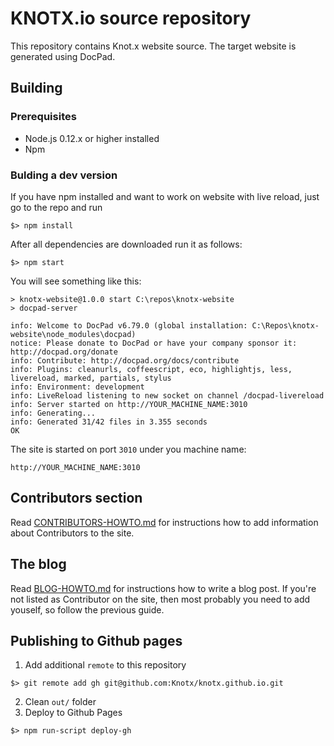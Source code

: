 # KNOTX.io source repository

This repository contains Knot.x website source. The target website is generated using DocPad.

## Building
### Prerequisites

- Node.js 0.12.x or higher installed
- Npm

### Bulding a dev version

If you have npm installed and want to work on website with live reload, just go to the repo and run
```
$> npm install
```
After all dependencies are downloaded run it as follows:
```
$> npm start
```
You will see something like this:
```
> knotx-website@1.0.0 start C:\repos\knotx-website
> docpad-server

info: Welcome to DocPad v6.79.0 (global installation: C:\Repos\knotx-website\node_modules\docpad)
notice: Please donate to DocPad or have your company sponsor it: http://docpad.org/donate
info: Contribute: http://docpad.org/docs/contribute
info: Plugins: cleanurls, coffeescript, eco, highlightjs, less, livereload, marked, partials, stylus
info: Environment: development
info: LiveReload listening to new socket on channel /docpad-livereload
info: Server started on http://YOUR_MACHINE_NAME:3010
info: Generating...
info: Generated 31/42 files in 3.355 seconds
OK
```
The site is started on port `3010` under you machine name:
```
http://YOUR_MACHINE_NAME:3010
```

## Contributors section

Read [CONTRIBUTORS-HOWTO.md](CONTRIBUTORS-HOWTO.md) for instructions how to add information about Contributors to the site.

## The blog

Read [BLOG-HOWTO.md](BLOG-HOWTO.md) for instructions how to write a blog post. If you're not listed as Contributor on the site, then most probably you need to add youself, so follow the previous guide.

## Publishing to Github pages

1. Add additional `remote` to this repository
```
$> git remote add gh git@github.com:Knotx/knotx.github.io.git
```
2. Clean `out/` folder
3. Deploy to Github Pages
```
$> npm run-script deploy-gh
```
